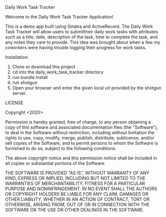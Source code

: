 Daily Work Task Tracker

Welcome to the Daily Work Task Tracker Application!

This is a demo app built using Sinatra and ActiveRecord. The Daily Work Task Tracker will allow users to submittheir daily work tasks with attributes such as a title, date, description of the task, time to complete the task, and any notes they care to provide. This idea was brought about when a few my coworkers were having trouble logging their progress for work tasks.

Installation:

1. Clone or download this project
2. cd into the daily_work_task_tracker directory
3. run bundle install
4. run shotgun
5. Open your browser and enter the given local url provided by the shotgun server.

LICENSE

Copyright <2020> <Anthony Leon>

Permission is hereby granted, free of charge, to any person obtaining a copy of this software and associated documentation files (the "Software"), to deal in the Software without restriction, including without limitation the rights to use, copy, modify, merge, publish, distribute, sublicense, and/or sell copies of the Software, and to permit persons to whom the Software is furnished to do so, subject to the following conditions:

The above copyright notice and this permission notice shall be included in all copies or substantial portions of the Software.

THE SOFTWARE IS PROVIDED "AS IS", WITHOUT WARRANTY OF ANY KIND, EXPRESS OR IMPLIED, INCLUDING BUT NOT LIMITED TO THE WARRANTIES OF MERCHANTABILITY, FITNESS FOR A PARTICULAR PURPOSE AND NONINFRINGEMENT. IN NO EVENT SHALL THE AUTHORS OR COPYRIGHT HOLDERS BE LIABLE FOR ANY CLAIM, DAMAGES OR OTHER LIABILITY, WHETHER IN AN ACTION OF CONTRACT, TORT OR OTHERWISE, ARISING FROM, OUT OF OR IN CONNECTION WITH THE SOFTWARE OR THE USE OR OTHER DEALINGS IN THE SOFTWARE.
